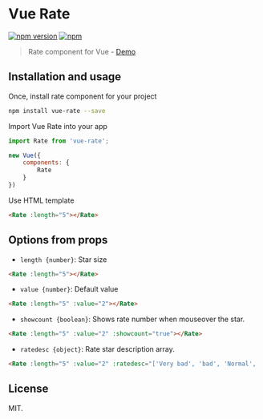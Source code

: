 # Vue Rate

[![npm version](https://badge.fury.io/js/vue-rate.svg)](https://www.npmjs.com/package/vue-rate)
[![npm](https://img.shields.io/npm/dt/vue-rate.svg)](https://www.npmjs.com/package/vue-rate)

> Rate component for Vue - [Demo](https://sinanmtl.github.io/vue-rate/)

## Installation and usage

Once, install rate component for your project

```bash
npm install vue-rate --save
```

Import Vue Rate into your app

```javascript
import Rate from 'vue-rate';

new Vue({
    components: {
        Rate
    }
})
```

Use HTML template

```html
<Rate :length="5"></Rate>
```

## Options from props

- `length {number}`: Star size

```html
<Rate :length="5"></Rate>
```

- `value {number}`: Default value

```html
<Rate :length="5" :value="2"></Rate>
```

- `showcount {boolean}`: Shows rate number when mouseover the star.

```html
<Rate :length="5" :value="2" :showcount="true"></Rate>
```

- `ratedesc {object}`: Rate star description array. 

```html
<Rate :length="5" :value="2" :ratedesc="['Very bad', 'bad', 'Normal', 'Good', 'Very good']"></Rate>
```

## License

MIT.
